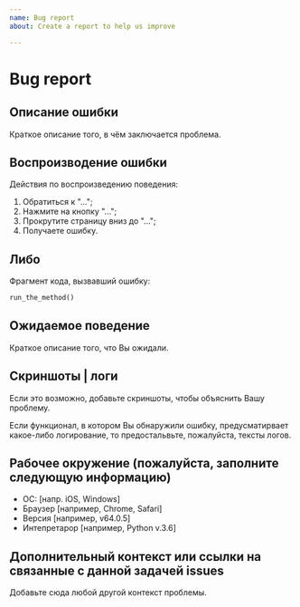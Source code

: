 ```yaml
---
name: Bug report
about: Create a report to help us improve

---
```

# Bug report

## Описание ошибки

Краткое описание того, в чём заключается проблема.
<!-- Например: система логгирования после 5 минут работы приложения перестаёт выводить информацию в логи. -->

## Воспроизводение ошибки

Действия по воспроизведению поведения:

1. Обратиться к "...";
2. Нажмите на кнопку "...";
3. Прокрутите страницу вниз до "...";
4. Получаете ошибку.

## Либо

Фрагмент кода, вызвавший ошибку:

```Python
run_the_method()
```

## Ожидаемое поведение

Краткое описание того, что Вы ожидали.
<!-- Например: ожидалось, что система логгирования завершит свою работу только после выключения приложения. -->

## Скриншоты | логи

Если это возможно, добавьте скриншоты, чтобы объяснить Вашу проблему.

Если функционал, в котором Вы обнаружили ошибку, предусматирвает какое-либо логирование, то предостальвьте, пожалуйста, тексты логов.

## Рабочее окружение (пожалуйста, заполните следующую информацию)

- ОС: [напр. iOS, Windows]
- Браузер [например, Chrome, Safari]
- Версия [например, v64.0.5]
- Интепретарор [например, Python v.3.6]

## Дополнительный контекст или ссылки на связанные с данной задачей issues

Добавьте сюда любой другой контекст проблемы.
